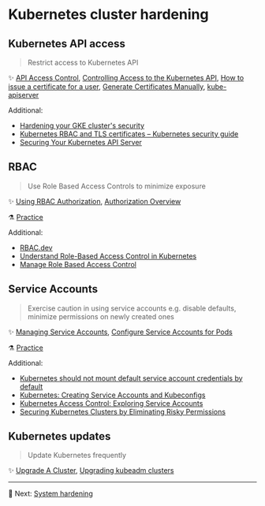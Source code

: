# Kubernetes cluster hardening

## Kubernetes API access

> Restrict access to Kubernetes API

✨ [API Access Control](https://kubernetes.io/docs/reference/access-authn-authz/), [Controlling Access to the Kubernetes API](https://kubernetes.io/docs/concepts/security/controlling-access/), [How to issue a certificate for a user](https://kubernetes.io/docs/reference/access-authn-authz/certificate-signing-requests/#normal-user), [Generate Certificates Manually](https://kubernetes.io/docs/tasks/administer-cluster/certificates/), [kube-apiserver](https://kubernetes.io/docs/reference/command-line-tools-reference/kube-apiserver/)

Additional:

* [Hardening your GKE cluster's security](https://cloud.google.com/anthos/clusters/docs/on-prem/latest/how-to/hardening-your-cluster)
* [Kubernetes RBAC and TLS certificates – Kubernetes security guide](https://sysdig.com/blog/kubernetes-security-rbac-tls/)
* [Securing Your Kubernetes API Server](https://tufin.medium.com/protecting-your-kubernetes-api-server-5eefeea4cf8a)

## RBAC

> Use Role Based Access Controls to minimize exposure

✨ [Using RBAC Authorization](https://kubernetes.io/docs/reference/access-authn-authz/rbac/), [Authorization Overview](https://kubernetes.io/docs/reference/access-authn-authz/authorization/)

⚗️ [Practice](practice/2.2-rbac.md)

Additional:

* [RBAC.dev](https://rbac.dev/)
* [Understand Role-Based Access Control in Kubernetes](https://www.youtube.com/watch?v=G3R24JSlGjY)
* [Manage Role Based Access Control](https://github.com/David-VTUK/CKA-StudyGuide/blob/master/RevisionTopics/01-Cluster%20Architcture%2C%20Installation%20and%20Configuration.md)

## Service Accounts

> Exercise caution in using service accounts e.g. disable defaults, minimize permissions on newly created ones

✨ [Managing Service Accounts](https://kubernetes.io/docs/reference/access-authn-authz/service-accounts-admin/), [Configure Service Accounts for Pods](https://kubernetes.io/docs/tasks/configure-pod-container/configure-service-account/)

⚗️ [Practice](practice/2.3-service-accounts.md)

Additional:

* [Kubernetes should not mount default service account credentials by default](https://github.com/kubernetes/kubernetes/issues/57601)
* [Kubernetes: Creating Service Accounts and Kubeconfigs](https://docs.armory.io/docs/armory-admin/manual-service-account/)
* [Kubernetes Access Control: Exploring Service Accounts](https://thenewstack.io/kubernetes-access-control-exploring-service-accounts/)
* [Securing Kubernetes Clusters by Eliminating Risky Permissions](https://www.cyberark.com/resources/threat-research-blog/securing-kubernetes-clusters-by-eliminating-risky-permissions)

## Kubernetes updates

> Update Kubernetes frequently

✨ [Upgrade A Cluster](https://kubernetes.io/docs/tasks/administer-cluster/cluster-upgrade/), [Upgrading kubeadm clusters](https://kubernetes.io/docs/tasks/administer-cluster/kubeadm/kubeadm-upgrade/)

---

🧵 Next: [System hardening](3-system-hardening.md)
